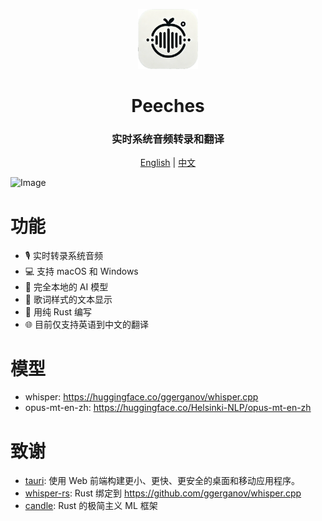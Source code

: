<p align="center">
    <img
        width="96px"
        alt="Vibe logo"
        src="./src-tauri/icons/Square310x310Logo.png"
    />
</p>

<h1 align="center">Peeches  </h1>
<h3 align="center"> 实时系统音频转录和翻译 </h3>

<p align="center">
    <a href="./README.md">English</a> | <a href="./README-zh.md">中文</a>
</p>

![Image](https://github.com/user-attachments/assets/b5b0692b-bde5-4c3f-8284-7545f0846333)

# 功能

- 🎙️ 实时转录系统音频
- 💻 支持 macOS 和 Windows
- 🤖 完全本地的 AI 模型
- 🎵 歌词样式的文本显示
- 🦀 用纯 Rust 编写
- 🌐 目前仅支持英语到中文的翻译

# 模型

- whisper: https://huggingface.co/ggerganov/whisper.cpp
- opus-mt-en-zh: https://huggingface.co/Helsinki-NLP/opus-mt-en-zh

# 致谢

- [tauri](https://tauri.app/): 使用 Web 前端构建更小、更快、更安全的桌面和移动应用程序。
- [whisper-rs](https://github.com/tazz4843/whisper-rs): Rust 绑定到 https://github.com/ggerganov/whisper.cpp
- [candle](https://github.com/huggingface/candle): Rust 的极简主义 ML 框架
